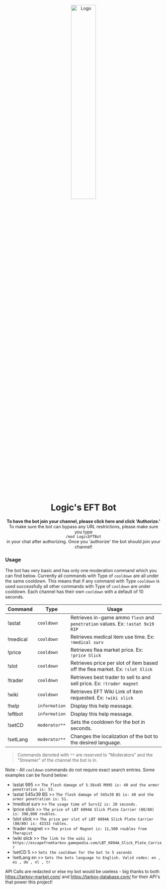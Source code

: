 
<p align="center"><img src="https://illogical.network/strim/BrainOnly.png" alt="Logo" width=40% height=40%" /></p><h1 align="center">Logic's EFT Bot</h1>
<p align="center">
  <b>To have the bot join your channel, please click here and click 'Authorize.' </b><br />
  To make sure the bot can bypass any URL restrictions, please make sure you type <br />
  <code>/mod LogicEFTBot</code> <br />in your chat after authorizing. Once you 'authorize' the bot should join your channel!
</p>

### Usage

The bot has very basic and has only one moderation command which you can find below. Currently all commands with Type  of `cooldown` are all under the same cooldown. This means that if any command with Type `cooldown` is used successfully all other commands with Type of `cooldown` are under cooldown. Each channel has their own `cooldown` with a default of 10 seconds.


| Command| Type                                             | Usage |
|-----------------------|--------------------------------------------------|--------------------------------------------------|
| !astat   | `cooldown`| Retrieves in-game ammo `flesh` and `penetration` values. Ex: `!astat 9x19 RIP` |
| !medical | `cooldown`| Retrieves medical item use time. Ex: `!medical surv` |
| !price | `cooldown`| Retrieves flea market price. Ex: `!price Slick` |
| !slot  | `cooldown`| Retrieves price per slot of item based off the flea market. Ex: `!slot Slick`|
| !trader  | `cooldown`| Retrieves best trader to sell to and sell price. Ex: `!trader magnet`|
| !wiki  | `cooldown` | Retrieves EFT Wiki Link of item requested. Ex: `!wiki slick` |
| !help  | `information`| Display this help message. |
| !eftbot| `information`| Display this help message. |                
| !setCD | `moderator**`| Sets the cooldown for the bot in seconds. |
| !setLang | `moderator**`| Changes the localization of the bot to the desired language. |
> Commands denoted with `**` are reserved to "Moderators" and the "Streamer" of the channel the bot is in.

Note - All `cooldown` commands do not require exact search entries. Some examples can be found below:

 - !astat 995 >> `The flesh damage of 5.56x45 M995 is: 40 and the armor penetration is: 53.`
 - !astat 545x39 BS >> `The flesh damage of 545x39 BS is: 40 and the armor penetration is: 51.`
 - !medical surv >> `The usage time of Surv12 is: 20 seconds.`
 - !price slick >> `The price of LBT 6094A Slick Plate Carrier (80/80) is: 390,000 roubles.`
 - !slot slick >> `The price per slot of LBT 6094A Slick Plate Carrier (80/80) is: 43333 rubles.`
 - !trader magnet >> `The price of Magnet is: 11,500 roubles from Therapist`
 - !wiki slick >> `The link to the wiki is https://escapefromtarkov.gamepedia.com/LBT_6094A_Slick_Plate_Carrier`
 - !setCD 5 >> `Sets the cooldown for the bot to 5 seconds`
 - !setLang en >> `Sets the bots language to English. Valid codes: en , es , de , nl , tr`

API Calls are redacted or else my bot would be useless - big thanks to both https://tarkov-market.com/ and https://tarkov-database.com/ for their API's that power this project!
